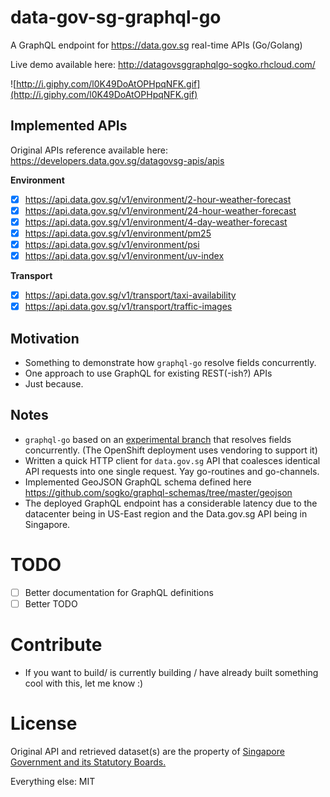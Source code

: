 # data-gov-sg-graphql-go
A GraphQL endpoint for https://data.gov.sg real-time APIs (Go/Golang)

Live demo available here: http://datagovsggraphqlgo-sogko.rhcloud.com/

![http://i.giphy.com/l0K49DoAtOPHpqNFK.gif](http://i.giphy.com/l0K49DoAtOPHpqNFK.gif)

## Implemented APIs
Original APIs reference available here: https://developers.data.gov.sg/datagovsg-apis/apis

__Environment__
- [x] https://api.data.gov.sg/v1/environment/2-hour-weather-forecast
- [x] https://api.data.gov.sg/v1/environment/24-hour-weather-forecast
- [x] https://api.data.gov.sg/v1/environment/4-day-weather-forecast
- [x] https://api.data.gov.sg/v1/environment/pm25
- [x] https://api.data.gov.sg/v1/environment/psi
- [x] https://api.data.gov.sg/v1/environment/uv-index

__Transport__
- [x] https://api.data.gov.sg/v1/transport/taxi-availability
- [x] https://api.data.gov.sg/v1/transport/traffic-images

## Motivation
- Something to demonstrate how `graphql-go` resolve fields concurrently.
- One approach to use GraphQL for existing REST(-ish?) APIs
- Just because.

## Notes
- `graphql-go` based on an [experimental branch](https://github.com/sogko/graphql/tree/sogko/experiment-parallel-resolve) that resolves fields concurrently. (The OpenShift deployment uses vendoring to support it)
- Written a quick HTTP client for `data.gov.sg` API that coalesces identical API requests into one single request. Yay go-routines and go-channels.
- Implemented GeoJSON GraphQL schema defined here https://github.com/sogko/graphql-schemas/tree/master/geojson
- The deployed GraphQL endpoint has a considerable latency due to the datacenter being in US-East region and the Data.gov.sg API being in Singapore.

# TODO
- [ ] Better documentation for GraphQL definitions
- [ ] Better TODO

# Contribute
- If you want to build/ is currently building / have already built something cool with this, let me know :)

# License 
Original API and retrieved dataset(s) are the property of [Singapore Government and its Statutory Boards.](https://developers.data.gov.sg/terms-use)

Everything else: MIT
